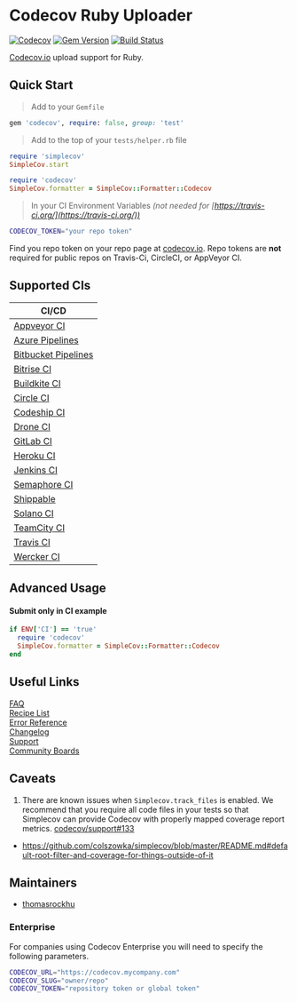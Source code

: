 # Codecov Ruby Uploader

[![Codecov](https://codecov.io/github/codecov/codecov-ruby/coverage.svg?branch=master)](https://codecov.io/github/codecov/codecov-ruby?branch=master)
[![Gem Version](https://badge.fury.io/rb/codecov.svg)](https://badge.fury.io/rb/codecov.svg)
[![Build Status](https://secure.travis-ci.org/codecov/codecov-ruby.svg?branch=master)](http://travis-ci.org/codecov/codecov-ruby)

[Codecov.io](https://codecov.io/) upload support for Ruby.

## Quick Start

> Add to your `Gemfile`

```ruby
gem 'codecov', require: false, group: 'test'
```

> Add to the top of your `tests/helper.rb` file

```ruby
require 'simplecov'
SimpleCov.start

require 'codecov'
SimpleCov.formatter = SimpleCov::Formatter::Codecov
```

> In your CI Environment Variables *(not needed for [https://travis-ci.org/](https://travis-ci.org/))*

```sh
CODECOV_TOKEN="your repo token"
```
Find you repo token on your repo page at [codecov.io](https://codecov.io). Repo tokens are **not** required for public repos on Travis-Ci, CircleCI, or AppVeyor CI.

## Supported CIs
| CI/CD |
| ----- |
| [Appveyor CI](https://www.appveyor.com/) |  
| [Azure Pipelines](https://azure.microsoft.com/en-us/services/devops/pipelines/) |  
| [Bitbucket Pipelines](https://bitbucket.org/product/features/pipelines) |  
| [Bitrise CI](https://www.bitrise.io/) |  
| [Buildkite CI](https://buildkite.com/) |  
| [Circle CI](https://circleci.com/) |  
| [Codeship CI](https://codeship.com/) |  
| [Drone CI](https://drone.io/) |  
| [GitLab CI](https://docs.gitlab.com/ee/ci/) |  
| [Heroku CI](https://www.heroku.com/continuous-integration) |  
| [Jenkins CI](https://www.jenkins.io/) |  
| [Semaphore CI](https://semaphoreci.com/) |  
| [Shippable](https://www.shippable.com/) |  
| [Solano CI](https://xebialabs.com/technology/solano-ci/) |  
| [TeamCity CI](https://www.jetbrains.com/teamcity/) |  
| [Travis CI](https://travis-ci.org/) |  
| [Wercker CI](https://devcenter.wercker.com/) |  

## Advanced Usage

#### Submit only in CI example

```ruby
if ENV['CI'] == 'true'
  require 'codecov'
  SimpleCov.formatter = SimpleCov::Formatter::Codecov
end
```

## Useful Links

[FAQ](https://docs.codecov.io/docs/frequently-asked-questions)  
[Recipe List](https://docs.codecov.io/docs/common-recipe-list)  
[Error Reference](https://docs.codecov.io/docs/error-reference)  
[Changelog](./CHANGELOG.md)  
[Support](https://codecov.io/support)  
[Community Boards](https://community.codecov.io)  

## Caveats

1. There are known issues when `Simplecov.track_files` is enabled. We recommend that you require all code files in your tests so that Simplecov can provide Codecov with properly mapped coverage report metrics. [codecov/support#133]( https://github.com/codecov/support/issues/133)
  - https://github.com/colszowka/simplecov/blob/master/README.md#default-root-filter-and-coverage-for-things-outside-of-it

## Maintainers

- [thomasrockhu](https://github.com/thomasrockhu)

### Enterprise

For companies using Codecov Enterprise you will need to specify the following parameters.
```sh
CODECOV_URL="https://codecov.mycompany.com"
CODECOV_SLUG="owner/repo"
CODECOV_TOKEN="repository token or global token"
```
